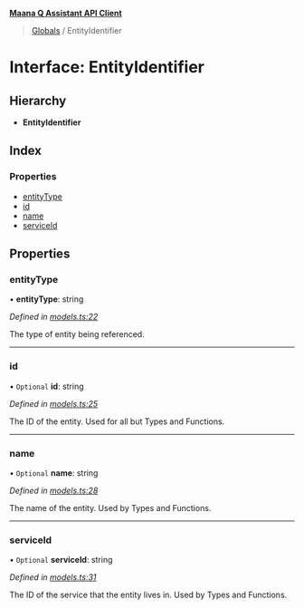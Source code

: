 **[Maana Q Assistant API Client](../README.md)**

> [Globals](../README.md) / EntityIdentifier

# Interface: EntityIdentifier

## Hierarchy

* **EntityIdentifier**

## Index

### Properties

* [entityType](entityidentifier.md#entitytype)
* [id](entityidentifier.md#id)
* [name](entityidentifier.md#name)
* [serviceId](entityidentifier.md#serviceid)

## Properties

### entityType

•  **entityType**: string

*Defined in [models.ts:22](https://github.com/maana-io/q-assistant-client/blob/2fdcb17/src/models.ts#L22)*

The type of entity being referenced.

___

### id

• `Optional` **id**: string

*Defined in [models.ts:25](https://github.com/maana-io/q-assistant-client/blob/2fdcb17/src/models.ts#L25)*

The ID of the entity. Used for all but Types and Functions.

___

### name

• `Optional` **name**: string

*Defined in [models.ts:28](https://github.com/maana-io/q-assistant-client/blob/2fdcb17/src/models.ts#L28)*

The name of the entity. Used by Types and Functions.

___

### serviceId

• `Optional` **serviceId**: string

*Defined in [models.ts:31](https://github.com/maana-io/q-assistant-client/blob/2fdcb17/src/models.ts#L31)*

The ID of the service that the entity lives in.  Used by Types and Functions.
